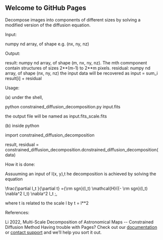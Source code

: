 ## Welcome to GitHub Pages
Decompose images into components of different sizes by solving a modified version of the diffusion equation.

Input:

numpy nd array, of shape e.g. (nx, ny, nz)

Output:

result: numpy nd array, of shape (m, nx, ny, nz). The mth commponent contain structures of sizes 2**(m-1) to 2**m pixels. residual: numpy nd array, of shape (nx, ny, nz) the input data will be recovered as input = sum_i result[i] + residual

Usage:

(a) under the shell,

python constrained_diffusion_decomposition.py input.fits

the output file will be named as input.fits_scale.fits

(b) inside python

import constrained_diffusion_decomposition

result, residual = constrained_diffusion_decomposition.dcnstrained_diffusion_decomposition(data)

How it is done:

Assuuming an input of I(x, y),t he decomposition is achieved by solving the equation

\frac{\partial I_t }{\partial t} ={\rm sgn}(I_t) \mathcal{H}({- \rm sgn}(I_t) \nabla^2 I_t) \nabla^2 I_t ;,

where t is related to the scale l by t = l**2

References:

Li 2022, Multi-Scale Decomposition of Astronomical Maps -- Constrained Diffusion Method
Having trouble with Pages? Check out our [documentation](https://docs.github.com/categories/github-pages-basics/) or [contact support](https://support.github.com/contact) and we’ll help you sort it out.
